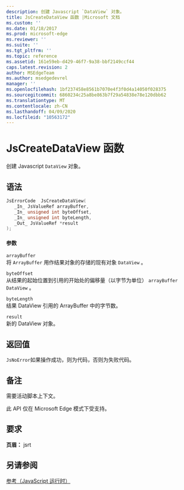 ```yaml
---
description: 创建 Javascript `DataView` 对象。
title: JsCreateDataView 函数 |Microsoft 文档
ms.custom: ''
ms.date: 01/18/2017
ms.prod: microsoft-edge
ms.reviewer: ''
ms.suite: ''
ms.tgt_pltfrm: ''
ms.topic: reference
ms.assetid: 161e59eb-d429-46f7-9a38-bbf2149ccf44
caps.latest.revision: 2
author: MSEdgeTeam
ms.author: msedgedevrel
manager: ''
ms.openlocfilehash: 1bf237458e8561b7070e4f3f0d4a14050f028375
ms.sourcegitcommit: 6860234c25a8be863b7f29a54838e78e120dbb62
ms.translationtype: MT
ms.contentlocale: zh-CN
ms.lasthandoff: 04/09/2020
ms.locfileid: "10563172"
---
```

# JsCreateDataView 函数
创建 Javascript `DataView` 对象。  
  
## 语法  
  
```cpp  
JsErrorCode  JsCreateDataView(  
   _In_ JsValueRef arrayBuffer,  
   _In_ unsigned int byteOffset,  
   _In_ unsigned int byteLength,  
   _Out_ JsValueRef *result  
);  
```  
  
#### 参数  
 `arrayBuffer`  
 将 `ArrayBuffer` 用作结果对象的存储的现有对象 `DataView` 。  
  
 `byteOffset`  
 从结果的起始位置到引用的开始处的偏移量（以字节为单位） `arrayBuffer` `DataView` 。  
  
 `byteLength`  
 结果 DataView 引用的 ArrayBuffer 中的字节数。  
  
 `result`  
 新的 DataView 对象。  
  
## 返回值  
 `JsNoError`如果操作成功，则为代码，否则为失败代码。  
  
## 备注  
 需要活动脚本上下文。  
  
 此 API 仅在 Microsoft Edge 模式下受支持。  
  
## 要求  
 **页眉：** jsrt  
  
## 另请参阅  
 [参考（JavaScript 运行时）](../chakra-hosting/reference-javascript-runtime.md)